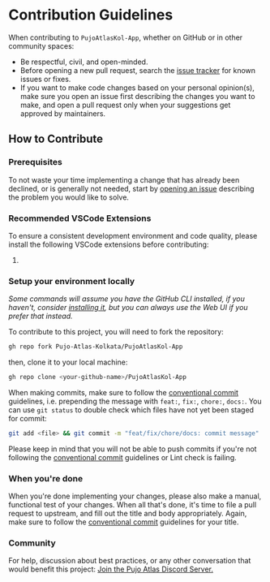 # Contribution Guidelines

When contributing to `PujoAtlasKol-App`, whether on GitHub or in other community spaces:

- Be respectful, civil, and open-minded.
- Before opening a new pull request, search the [issue tracker](https://github.com/Pujo-Atlas-Kolkata/PujoAtlasKol-App/issues) for known issues or fixes.
- If you want to make code changes based on your personal opinion(s), make sure you open an issue first describing the changes you want to make, and open a pull request only when your suggestions get approved by maintainers.

## How to Contribute

### Prerequisites

To not waste your time implementing a change that has already been declined, or is generally not needed, start by [opening an issue](https://github.com/Pujo-Atlas-Kolkata/PujoAtlasKol-App/issues/new) describing the problem you would like to solve.

### Recommended VSCode Extensions

To ensure a consistent development environment and code quality, please install the following VSCode extensions before contributing:

1. 

### Setup your environment locally

_Some commands will assume you have the GitHub CLI installed, if you haven't, consider [installing it](https://github.com/cli/cli#installation), but you can always use the Web UI if you prefer that instead._

To contribute to this project, you will need to fork the repository:

```bash
gh repo fork Pujo-Atlas-Kolkata/PujoAtlasKol-App
```

then, clone it to your local machine:

```bash
gh repo clone <your-github-name>/PujoAtlasKol-App
```

When making commits, make sure to follow the [conventional commit](https://www.conventionalcommits.org/en/v1.0.0/) guidelines, i.e. prepending the message with `feat:`, `fix:`, `chore:`, `docs:`. You can use `git status` to double check which files have not yet been staged for commit:

```bash
git add <file> && git commit -m "feat/fix/chore/docs: commit message"
```

Please keep in mind that you will not be able to push commits if you're not following the [conventional commit](https://www.conventionalcommits.org/en/v1.0.0/) guidelines or Lint check is failing.

### When you're done

When you're done implementing your changes, please also make a manual, functional test of your changes. When all that's done, it's time to file a pull request to upstream, and fill out the title and body appropriately. Again, make sure to follow the [conventional commit](https://www.conventionalcommits.org/en/v1.0.0/) guidelines for your title.

### Community

For help, discussion about best practices, or any other conversation that would benefit this project: [Join the Pujo Atlas Discord Server.](https://discord.com/invite/xxSXWYf6d4)
